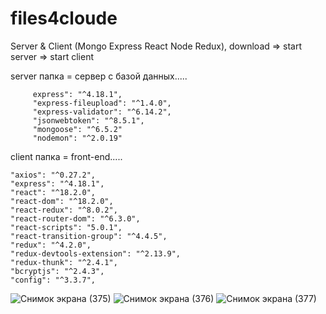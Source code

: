 # files4cloude

Server & Client (Mongo Express React Node Redux), download => start server => start client

server папка = сервер с базой данных.....

         express": "^4.18.1",
         "express-fileupload": "^1.4.0",
         "express-validator": "^6.14.2",
         "jsonwebtoken": "^8.5.1",
         "mongoose": "^6.5.2"
         "nodemon": "^2.0.19"

client папка = front-end.....

    "axios": "^0.27.2",
    "express": "^4.18.1",
    "react": "^18.2.0",
    "react-dom": "^18.2.0",
    "react-redux": "^8.0.2",
    "react-router-dom": "^6.3.0",
    "react-scripts": "5.0.1",
    "react-transition-group": "^4.4.5",
    "redux": "^4.2.0",
    "redux-devtools-extension": "^2.13.9",
    "redux-thunk": "^2.4.1",
    "bcryptjs": "^2.4.3",
    "config": "^3.3.7",

![Снимок экрана (375)](https://user-images.githubusercontent.com/25771381/189933672-f2ec5f53-3c9f-4756-a5b4-3062f70a9cfc.png)
![Снимок экрана (376)](https://user-images.githubusercontent.com/25771381/189933679-c77fce01-06e1-4fea-8821-27f989ba9a1f.png)
![Снимок экрана (377)](https://user-images.githubusercontent.com/25771381/189933680-35106cd9-d4fc-4da4-902a-ef122d11f719.png)
